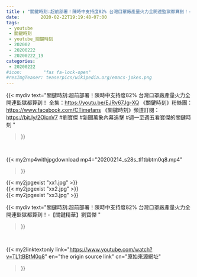 ```yaml
---
title : "關鍵時刻:超前部署！陳時中支持度82% 台灣口罩廠產量火力全開連監獄都算到！-【關鍵精華】劉寶傑 "
date:        2020-02-22T19:19:48-07:00
tags:
 - youtube
 - 關鍵時刻
 - youtube_關鍵時刻
 - 202002
 - 20200222
 - 20200222_19
categories:
 - 20200222
#icon:        "fas fa-lock-open"
#resImgTeaser: teaserpics/wikipedia.org/emacs-jokes.png
---
```


{{< mydiv text="關鍵時刻:超前部署！陳時中支持度82% 台灣口罩廠產量火力全開連監獄都算到！ 全集：https://youtu.be/EJRv67Jg-XQ  《關鍵時刻》粉絲團：https://www.facebook.com/CTimefans 《關鍵時刻》頻道訂閱：https://bit.ly/2OlcnV7  #劉寶傑 #新聞萬象內幕追擊 #週一至週五看寶傑的關鍵時刻 "
>}}
<br>


{{< my2mp4withjpgdownload mp4="20200214_s28s_tl1tbbtm0q8.mp4"
>}}

{{< my2jpgexist "xx1.jpg" >}}<br>
{{< my2jpgexist "xx2.jpg" >}}<br>
{{< my2jpgexist "xx3.jpg" >}}<br>



{{< mydiv text="關鍵時刻:超前部署！陳時中支持度82% 台灣口罩廠產量火力全開連監獄都算到！-【關鍵精華】劉寶傑 "
>}}
<br>

{{< my2linktextonly link="https://www.youtube.com/watch?v=TL1tBBtM0q8"
en="the origin source link" cn="原始來源網址"
>}}


<br>

